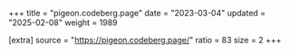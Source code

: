 +++
title = "pigeon.codeberg.page"
date = "2023-03-04"
updated = "2025-02-08"
weight = 1989

[extra]
source = "https://pigeon.codeberg.page/"
ratio = 83
size = 2
+++
